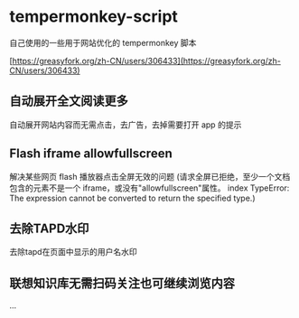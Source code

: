 # tempermonkey-script

自己使用的一些用于网站优化的 tempermonkey 脚本

[https://greasyfork.org/zh-CN/users/306433](https://greasyfork.org/zh-CN/users/306433)

## 自动展开全文阅读更多

自动展开网站内容而无需点击，去广告，去掉需要打开 app 的提示

## Flash iframe allowfullscreen

解决某些网页 flash 播放器点击全屏无效的问题 (请求全屏已拒绝，至少一个文档包含的元素不是一个 iframe，或没有"allowfullscreen"属性。 index TypeError: The expression cannot be converted to return the specified type.)

## 去除TAPD水印

去除tapd在页面中显示的用户名水印

## 联想知识库无需扫码关注也可继续浏览内容

...
